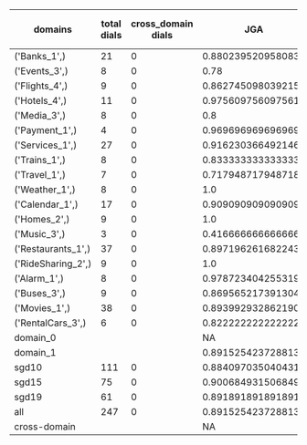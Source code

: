| domains            |   total dials |   cross_domain dials | JGA                | RSA                | TA                 | CDTA   |   total turns |   cross-domain turns |
|--------------------|---------------|----------------------|--------------------|--------------------|--------------------|--------|---------------|----------------------|
| ('Banks_1',)       |            21 |                    0 | 0.8802395209580839 | 0.9200223713646533 | 0.8862275449101796 | NA     |           167 |                    0 |
| ('Events_3',)      |             8 |                    0 | 0.78               | 0.8967995169082126 | 0.86               | NA     |            50 |                    0 |
| ('Flights_4',)     |             9 |                    0 | 0.8627450980392157 | 0.9624999999999999 | 0.9411764705882353 | NA     |            51 |                    0 |
| ('Hotels_4',)      |            11 |                    0 | 0.975609756097561  | 0.9956709956709957 | 0.975609756097561  | NA     |            82 |                    0 |
| ('Media_3',)       |             8 |                    0 | 0.8                | 0.8630434782608694 | 0.86               | NA     |            50 |                    0 |
| ('Payment_1',)     |             4 |                    0 | 0.9696969696969697 | 0.9833333333333333 | 0.8181818181818182 | NA     |            33 |                    0 |
| ('Services_1',)    |            27 |                    0 | 0.9162303664921466 | 0.967962962962963  | 0.9633507853403142 | NA     |           191 |                    0 |
| ('Trains_1',)      |             8 |                    0 | 0.8333333333333334 | 0.944021164021164  | 0.9583333333333334 | NA     |            48 |                    0 |
| ('Travel_1',)      |             7 |                    0 | 0.717948717948718  | 0.7685185185185185 | 0.8461538461538461 | NA     |            39 |                    0 |
| ('Weather_1',)     |             8 |                    0 | 1.0                | 1.0                | 1.0                | NA     |            31 |                    0 |
| ('Calendar_1',)    |            17 |                    0 | 0.9090909090909091 | 0.9669669669669669 | 0.9669421487603306 | NA     |           121 |                    0 |
| ('Homes_2',)       |             9 |                    0 | 1.0                | 1.0                | 1.0                | NA     |            67 |                    0 |
| ('Music_3',)       |             3 |                    0 | 0.4166666666666667 | 0.6891666666666666 | 0.7916666666666666 | NA     |            24 |                    0 |
| ('Restaurants_1',) |            37 |                    0 | 0.897196261682243  | 0.9734126984126984 | 0.956386292834891  | NA     |           321 |                    0 |
| ('RideSharing_2',) |             9 |                    0 | 1.0                | 1.0                | 1.0                | NA     |            51 |                    0 |
| ('Alarm_1',)       |             8 |                    0 | 0.9787234042553191 | 0.9714285714285714 | 0.9574468085106383 | NA     |            47 |                    0 |
| ('Buses_3',)       |             9 |                    0 | 0.8695652173913043 | 0.9456354590682949 | 0.927536231884058  | NA     |            69 |                    0 |
| ('Movies_1',)      |            38 |                    0 | 0.8939929328621908 | 0.9668463611859839 | 0.9469964664310954 | NA     |           283 |                    0 |
| ('RentalCars_3',)  |             6 |                    0 | 0.8222222222222222 | 0.9322259136212625 | 0.9111111111111111 | NA     |            45 |                    0 |
| domain_0           |               |                      | NA                 | NA                 | NA                 | NA     |             0 |                    0 |
| domain_1           |               |                      | 0.8915254237288136 | 0.9532324247899524 | 0.9389830508474576 | NA     |          1770 |                    0 |
| sgd10              |           111 |                    0 | 0.8840970350404312 | 0.9383704089908469 | 0.9204851752021563 | NA     |           742 |                    0 |
| sgd15              |            75 |                    0 | 0.9006849315068494 | 0.9668654474776922 | 0.9606164383561644 | NA     |           584 |                    0 |
| sgd19              |            61 |                    0 | 0.8918918918918919 | 0.9601404286770142 | 0.9414414414414415 | NA     |           444 |                    0 |
| all                |           247 |                    0 | 0.8915254237288136 | 0.9532324247899524 | 0.9389830508474576 | NA     |          1770 |                    0 |
| cross-domain       |               |                      | NA                 | NA                 | NA                 | NA     |             0 |                    0 |

